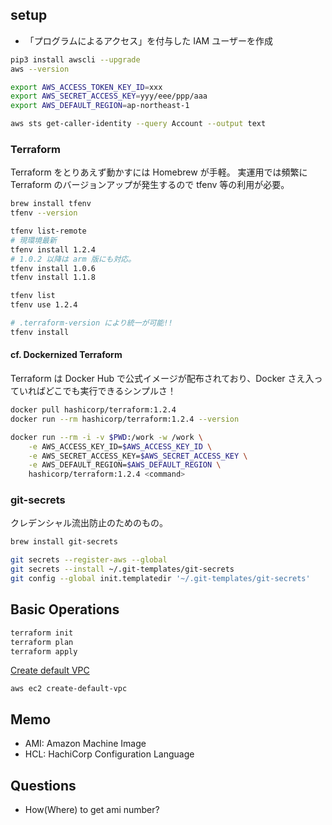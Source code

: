 ## setup

- 「プログラムによるアクセス」を付与した IAM ユーザーを作成

``` sh
pip3 install awscli --upgrade
aws --version

export AWS_ACCESS_TOKEN_KEY_ID=xxx
export AWS_SECRET_ACCESS_KEY=yyy/eee/ppp/aaa
export AWS_DEFAULT_REGION=ap-northeast-1

aws sts get-caller-identity --query Account --output text
```

### Terraform
Terraform をとりあえず動かすには Homebrew が手軽。
実運用では頻繁に Terraform のバージョンアップが発生するので tfenv 等の利用が必要。

``` sh
brew install tfenv
tfenv --version

tfenv list-remote
# 現環境最新
tfenv install 1.2.4
# 1.0.2 以降は arm 版にも対応。
tfenv install 1.0.6
tfenv install 1.1.8

tfenv list
tfenv use 1.2.4

# .terraform-version により統一が可能!!
tfenv install
```

#### cf. Dockernized Terraform
Terraform は Docker Hub で公式イメージが配布されており、Docker さえ入っていればどこでも実行できるシンプルさ！

``` sh
docker pull hashicorp/terraform:1.2.4
docker run --rm hashicorp/terraform:1.2.4 --version

docker run --rm -i -v $PWD:/work -w /work \
    -e AWS_ACCESS_KEY_ID=$AWS_ACCESS_KEY_ID \
    -e AWS_SECRET_ACCESS_KEY=$AWS_SECRET_ACCESS_KEY \
    -e AWS_DEFAULT_REGION=$AWS_DEFAULT_REGION \
    hashicorp/terraform:1.2.4 <command>
```

### git-secrets
クレデンシャル流出防止のためのもの。

``` sh
brew install git-secrets

git secrets --register-aws --global
git secrets --install ~/.git-templates/git-secrets
git config --global init.templatedir '~/.git-templates/git-secrets'
```


## Basic Operations
``` sh
terraform init
terraform plan
terraform apply
```

[Create default VPC](https://docs.aws.amazon.com/ja_jp/vpc/latest/userguide/default-vpc.html#create-default-vpc)

```
aws ec2 create-default-vpc
```






## Memo
- AMI: Amazon Machine Image
- HCL: HachiCorp Configuration Language

## Questions
- How(Where) to get ami number?
